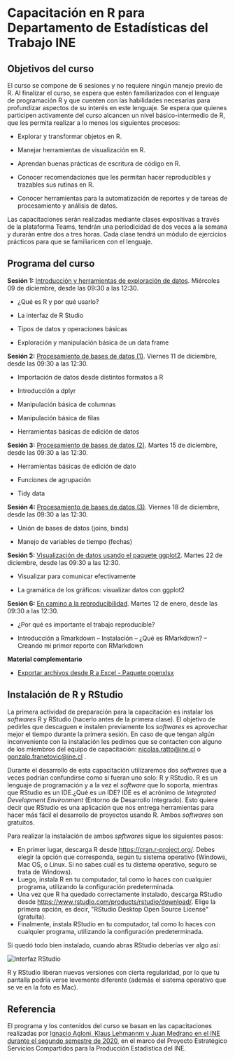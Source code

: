 # Capacitación en R para Departamento de Estadísticas del Trabajo INE

## Objetivos del curso

El curso se compone de 6 sesiones y no requiere ningún manejo previo de R. Al finalizar el curso, se espera que estén familiarizados con el lenguaje de programación R y que cuenten con las habilidades necesarias para profundizar aspectos de su interés en este lenguaje. Se espera que quienes participen activamente del curso alcancen un nivel básico-intermedio de R, que les permita realizar a lo menos los siguientes procesos:

+ Explorar y transformar objetos en R.

+ Manejar herramientas de visualización en R.

+ Aprendan buenas prácticas de escritura de código en R.

+ Conocer recomendaciones que les permitan hacer reproducibles y trazables sus rutinas en R.

+ Conocer herramientas para la automatización de reportes y de tareas de procesamiento y análisis de datos.

Las capacitaciones serán realizadas mediante clases expositivas a través de la plataforma Teams, tendrán una periodicidad de dos veces a la semana y durarán entre dos a tres horas. Cada clase tendrá un módulo de ejercicios prácticos para que se familiaricen con el lenguaje. 


## Programa del curso

**Sesión 1:** [Introducción y herramientas de exploración de datos](https://capacitacionesdet.github.io/sesion_1). Miércoles 09 de diciembre, desde las 09:30 a las 12:30.

+ ¿Qué es R y por qué usarlo?

+ La interfaz de R Studio

+ Tipos de datos y operaciones básicas

+ Exploración y manipulación básica de un data frame

**Sesión 2:** [Procesamiento de bases de datos (1)](https://capacitacionesdet.github.io/sesion_2). Viernes 11 de diciembre, desde las 09:30 a las 12:30.

+ Importación de datos desde distintos formatos a R

+ Introducción a dplyr

+ Manipulación básica de columnas

+ Manipulación básica de filas

+ Herramientas básicas de edición de datos

**Sesión 3:** [Procesamiento de bases de datos (2)](https://capacitacionesdet.github.io/sesion_3). Martes 15 de diciembre, desde las 09:30 a las 12:30.

+ Herramientas básicas de edición de dato

+ Funciones de agrupación

+ Tidy data

**Sesión 4:** [Procesamiento de bases de datos (3)](https://capacitacionesdet.github.io/sesion_4). Viernes 18 de diciembre, desde las 09:30 a las 12:30.

+ Unión de bases de datos (joins, binds)

+ Manejo de variables de tiempo (fechas)

**Sesión 5:** [Visualización de datos usando el paquete ggplot2](https://capacitacionesdet.github.io/sesion_5). Martes 22 de diciembre, desde las 09:30 a las 12:30.

+ Visualizar para comunicar efectivamente

+ La gramática de los gráficos: visualizar datos con ggplot2

**Sesión 6:** [En camino a la reproducibilidad](https://capacitacionesdet.github.io/sesion_6). Martes 12 de enero, desde las 09:30 a las 12:30.

+ ¿Por qué es importante el trabajo reproducible?

+ Introducción a Rmarkdown – Instalación – ¿Qué es RMarkdown? – Creando mi primer reporte con RMarkdown

**Material complementario**

+ [Exportar archivos desde R a Excel - Paquete openxlsx](https://capacitacionesdet.github.io/bonus1_openxlsx/#1)


## Instalación de R y RStudio

La primera actividad de preparación para la capacitación es instalar los *softwares* R y RStudio (hacerlo antes de la primera clase). El objetivo de pedirles que descaguen e instalen previamente los *softwares* es aprovechar mejor el tiempo durante la primera sesión. En caso de que tengan algún inconveniente con la instalación les pedimos que se contacten con alguno de los miembros del equipo de capacitación: nicolas.ratto@ine.cl o gonzalo.franetovic@ine.cl . 

Durante el desarrollo de esta capacitación utilizaremos dos *softwares* que a veces podrían confundirse como si fueran uno solo: R y RStudio. R es un lenguaje de programación y a la vez el *software* que lo soporta, mientras que RStudio es un IDE.¿Qué es un IDE? IDE es el acrónimo de *Integrated Development Environment* (Entorno de Desarrollo Integrado). Esto quiere decir que RStudio es una aplicación que nos entrega herramientas para hacer más fácil el desarrollo de proyectos usando R. Ambos *softwares* son gratuitos.

Para realizar la instalación de ambos *spftwares* sigue los siguientes pasos:

- En primer lugar, descarga R desde https://cran.r-project.org/. Debes elegir la opción que corresponda, según tu sistema operativo (Windows, Mac OS, o Linux. Si no sabes cuál es tu distema operativo, seguro se trata de Windows).
- Luego, instala R en tu computador, tal como lo haces con cualquier programa, utilizando la configuración predeterminada.
- Una vez que R ha quedado correctamente instalado, descarga RStudio desde https://www.rstudio.com/products/rstudio/download/. Elige la primera opción, es decir, "RStudio Desktop Open Source License" (gratuita).
- Finalmente, instala RStudio en tu computador, tal como lo haces con cualquier programa, utilizando la configuración predeterminada.

Si quedó todo bien instalado, cuando abras RStudio deberías ver algo así:

![Interfaz RStudio](https://github.com/rivaquiroga/RLadies-Santiago/raw/master/images/rstudio.png)

R y RStudio liberan nuevas versiones con cierta regularidad, por lo que tu pantalla podría verse levemente diferente (además el sistema operativo que se ve en la foto es Mac).

## Referencia

El programa y los contenidos del curso se basan en las capacitaciones realizadas por [Ignacio Agloni, Klaus Lehmannm y Juan Medrano en el INE durante el segundo semestre de 2020](https://github.com/piloto2), en el marco del Proyecto Estratégico Servicios Compartidos para la Producción Estadística del INE.
